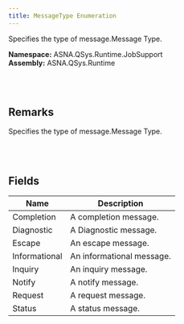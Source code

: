 ```yaml
---
title: MessageType Enumeration
---
```


Specifies the type of message.Message Type.

**Namespace:** ASNA.QSys.Runtime.JobSupport <br/>
**Assembly:** ASNA.QSys.Runtime

<br>
<br>

## Remarks

Specifies the type of message.Message Type.

[//]: # ($$TODO: Complete the Remarks section.)

<br>
<br>

## Fields

| Name | Description
| --- | --- 
| Completion | A completion message.
| Diagnostic | A Diagnostic message.
| Escape | An escape message.
| Informational | An informational message.
| Inquiry | An inquiry message.
| Notify | A notify message.
| Request | A request message.
| Status | A status message.

<br>
<br>

